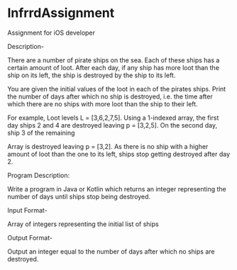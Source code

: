 # InfrrdAssignment
Assignment for iOS developer 

Description- 

There are a number of pirate ships on the sea. Each of these ships has a certain amount of loot. After each day, if any ship has more loot than the ship on its left, the ship is destroyed by the ship to its left.

You are given the initial values of the loot in each of the pirates ships. Print the number of days after which no ship is destroyed, i.e. the time after which there are no ships with more loot than the ship to their left.

For example, Loot levels L = [3,6,2,7,5]. Using a 1-indexed array, the first day ships 2 and 4 are destroyed leaving p = [3,2,5]. On the second day, ship 3 of the remaining

Array is destroyed leaving p = [3,2]. As there is no ship with a higher amount of loot than the one to its left, ships stop getting destroyed after day 2.

Program Description:

Write a program in Java or Kotlin which returns an integer representing the number of days until ships stop being destroyed.

Input Format-

Array of integers representing the initial list of ships

Output Format-

Output an integer equal to the number of days after which no ships are destroyed.
